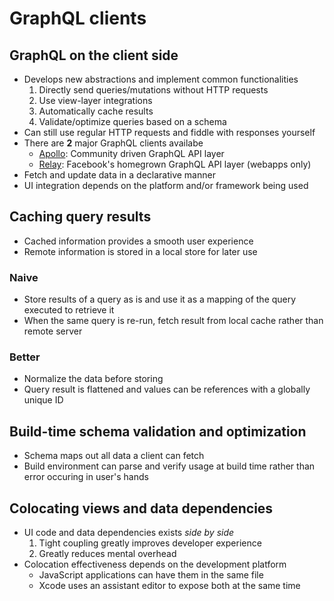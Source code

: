 # GraphQL clients

## GraphQL on the client side

- Develops new abstractions and implement common functionalities
    1) Directly send queries/mutations without HTTP requests
    2) Use view-layer integrations
    3) Automatically cache results
    4) Validate/optimize queries based on a schema
- Can still use regular HTTP requests and fiddle with responses yourself
- There are **2** major GraphQL clients availabe
    - [Apollo](https://www.apollographql.com): Community driven GraphQL API layer 
    - [Relay](https://relay.dev): Facebook's homegrown GraphQL API layer (webapps only)
- Fetch and update data in a declarative manner
- UI integration depends on the platform and/or framework being used

## Caching query results

- Cached information provides a smooth user experience
- Remote information is stored in a local store for later use

### Naive

- Store results of a query as is and use it as a mapping of the query executed to retrieve it
- When the same query is re-run, fetch result from local cache rather than remote server

### Better

- Normalize the data before storing
- Query result is flattened and values can be references with a globally unique ID

## Build-time schema validation and optimization

- Schema maps out all data a client can fetch
- Build environment can parse and verify usage at build time rather than error occuring in user's hands

## Colocating views and data dependencies

- UI code and data dependencies exists *side by side*
    1) Tight coupling greatly improves developer experience
    2) Greatly reduces mental overhead
- Colocation effectiveness depends on the development platform
    - JavaScript applications can have them in the same file 
    - Xcode uses an assistant editor to expose both at the same time

